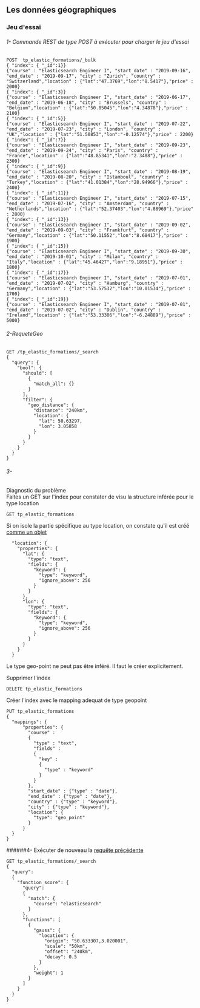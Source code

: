 ## Les données géographiques
### Jeu d'essai


###### 1- Commande REST de type POST à exécuter pour charger le jeu d'essai 

```shell
POST  tp_elastic_formations/_bulk
{ "index": { "_id":1}}
{"course" : "Elasticsearch Engineer I", "start_date" : "2019-09-16", "end_date" : "2019-09-17", "city" : "Zurich", "country" : "Switzerland","location" : {"lat":"47.3769","lon":"8.5417"},"price" : 2000}
{ "index": { "_id":3}}
{"course" : "Elasticsearch Engineer I", "start_date" : "2019-06-17", "end_date" : "2019-06-18", "city" : "Brussels", "country" : "Belgium","location" : {"lat":"50.85045","lon":"4.34878"},"price" : 2100}
{ "index": { "_id":5}}
{"course" : "Elasticsearch Engineer I", "start_date" : "2019-07-22", "end_date" : "2019-07-23", "city" : "London", "country" : "UK","location" : {"lat":"51.50853","lon":"-0.12574"},"price" : 2200}
{ "index": { "_id":7}}
{"course" : "Elasticsearch Engineer I", "start_date" : "2019-09-23", "end_date" : "2019-09-24", "city" : "Paris", "country" : "France","location" : {"lat":"48.85341","lon":"2.3488"},"price" : 2300}
{ "index": { "_id":9}}
{"course" : "Elasticsearch Engineer I", "start_date" : "2019-08-19", "end_date" : "2019-08-20", "city" : "Istamboul", "country" : "Turkey","location" : {"lat":"41.01384","lon":"28.94966"},"price" : 2400}
{ "index": { "_id":11}}
{"course" : "Elasticsearch Engineer I", "start_date" : "2019-07-15", "end_date" : "2019-07-16", "city" : "Amsterdam", "country" : "Netherlands","location" : {"lat":"52.37403","lon":"4.88969"},"price" : 2800}
{ "index": { "_id":13}}
{"course" : "Elasticsearch Engineer I", "start_date" : "2019-09-02", "end_date" : "2019-09-03", "city" : "Frankfurt", "country" : "Germany","location" : {"lat":"50.11552","lon":"8.68417"},"price" : 1900}
{ "index": { "_id":15}}
{"course" : "Elasticsearch Engineer I", "start_date" : "2019-09-30", "end_date" : "2019-10-01", "city" : "Milan", "country" : "Italy","location" : {"lat":"45.46427","lon":"9.18951"},"price" : 1800}
{ "index": { "_id":17}}
{"course" : "Elasticsearch Engineer I", "start_date" : "2019-07-01", "end_date" : "2019-07-02", "city" : "Hamburg", "country" : "Germany","location" : {"lat":"53.57532","lon":"10.01534"},"price" : 1700}
{ "index": { "_id":19}}
{"course" : "Elasticsearch Engineer I", "start_date" : "2019-07-01", "end_date" : "2019-07-02", "city" : "Dublin", "country" : "Ireland","location" : {"lat":"53.33306","lon":"-6.24889"},"price" : 5000}
```

###### 2-RequeteGeo
  
```
GET /tp_elastic_formations/_search
{
  "query": {
    "bool": {
      "should": [
        {
          "match_all": {}
        }
      ],
      "filter": {
        "geo_distance": {
          "distance": "240km",
          "location": {
            "lat": 50.63297,
            "lon": 3.05858
          }
        }
      }
    }
  }
}
```

###### 3-  

Diagnostic du problème  
Faites un GET sur l'index pour constater de visu la structure inférée pour le type location
```
GET tp_elastic_formations
```
 
Si on isole la partie spécifique au type location, on constate qu'il est créé [comme un objet](https://www.elastic.co/guide/en/elasticsearch/reference/current/object.html)

```
  "location": {
    "properties": {
      "lat": {
        "type": "text",
        "fields": {
          "keyword": {
            "type": "keyword",
            "ignore_above": 256
          }
        }
      },
      "lon": {
        "type": "text",
        "fields": {
          "keyword": {
            "type": "keyword",
            "ignore_above": 256
          }
        }
      }
    }
  }
``` 

Le type geo-point ne peut pas être inféré. Il faut le créer explicitement. 

Supprimer l'index
```
DELETE tp_elastic_formations
```

Créer l'index avec le mapping adequat de type geopoint
```
PUT tp_elastic_formations
{
  "mappings": {
      "properties": {
        "course" : 
        {
          "type" : "text",
          "fields" : 
          {
            "key" : 
            {
              "type" : "keyword"
            }
          }
        },
        "start_date" : {"type" : "date"},
        "end_date" : {"type" : "date"},
        "country" : {"type" : "keyword"},
        "city" : {"type" : "keyword"},        
        "location": {
          "type": "geo_point"
        }
      }
  }
}
```


######4- 
Exécuter de nouveau la [requête précédente](#2-RequeteGeo)


```
GET tp_elastic_formations/_search
{
  "query": 
  {
    "function_score": {
      "query": 
      {
        "match": {
          "course": "elasticsearch"
        }
      },
      "functions": [
        {
          "gauss": {
            "location": {
              "origin": "50.633307,3.020001",
              "scale": "50km",
              "offset": "240km",
              "decay": 0.5
            }
          },
          "weight": 1
        }
      ]
    }
  }
}
```